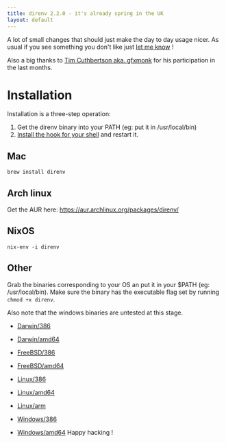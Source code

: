 ```yaml
---
title: direnv 2.2.0 - it's already spring in the UK
layout: default
---
```


A lot of small changes that should just make the day to day usage nicer. As
usual if you see something you don't like just
[let me know](https://github.com/zimbatm/direnv/issues/new) !

Also a big thanks to
[Tim Cuthbertson aka.  gfxmonk](https://github.com/gfxmonk) for his
participation in the last months.

Installation
============

Installation is a three-step operation:

1. Get the direnv binary into your PATH (eg: put it in /usr/local/bin)
2. [Install the hook for your shell](https://github.com/zimbatm/direnv#2-add-the-hook-for-your-shell) and restart it.

Mac
---

`brew install direnv`

Arch linux
----------

Get the AUR here: https://aur.archlinux.org/packages/direnv/

NixOS
-----

`nix-env -i direnv`

Other
-----

Grab the binaries corresponding to your OS an put it in your $PATH (eg:
/usr/local/bin). Make sure the binary has the executable flag set by running
`chmod +x direnv`.

Also note that the windows binaries are untested at this stage.

* [Darwin/386](http://zimbatm.s3.amazonaws.com/direnv/direnv2.2.0.darwin-386)
* [Darwin/amd64](http://zimbatm.s3.amazonaws.com/direnv/direnv2.2.0.darwin-amd64)
* [FreeBSD/386](http://zimbatm.s3.amazonaws.com/direnv/direnv2.2.0.freebsd-386)
* [FreeBSD/amd64](http://zimbatm.s3.amazonaws.com/direnv/direnv2.2.0.freebsd-amd64)
* [Linux/386](http://zimbatm.s3.amazonaws.com/direnv/direnv2.2.0.linux-386)
* [Linux/amd64](http://zimbatm.s3.amazonaws.com/direnv/direnv2.2.0.linux-amd64)
* [Linux/arm](http://zimbatm.s3.amazonaws.com/direnv/direnv2.2.0.linux-arm)

* [Windows/386](http://zimbatm.s3.amazonaws.com/direnv/direnv2.2.0.windows-386)
* [Windows/amd64](http://zimbatm.s3.amazonaws.com/direnv/direnv2.2.0.windows-amd64)
Happy hacking !
